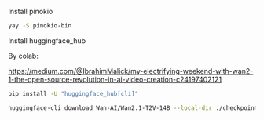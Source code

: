 
Install pinokio

```bash
yay -S pinokio-bin
```

Install huggingface_hub

By colab:

https://medium.com/@IbrahimMalick/my-electrifying-weekend-with-wan2-1-the-open-source-revolution-in-ai-video-creation-c24197402121

```bash
pip install -U "huggingface_hub[cli]"
```

```bash
huggingface-cli download Wan-AI/Wan2.1-T2V-14B --local-dir ./checkpoints/ --resume-download   --include "config.json" --include "diffusion_pytorch_model-00001-of-00006.safetensors" --include "diffusion_pytorch_model-00002-of-00006.safetensors" --include "diffusion_pytorch_model-00003-of-00006.safetensors" --include "diffusion_pytorch_model-00004-of-00006.safetensors" --include "diffusion_pytorch_model-00005-of-00006.safetensors" --include "diffusion_pytorch_model-00006-of-00006.safetensors" --include "diffusion_pytorch_model.safetensors.index.json" --include "models_t5_umt5-xxl-enc-bf16.pth" --include "Wan2.1_VAE.pth"
```